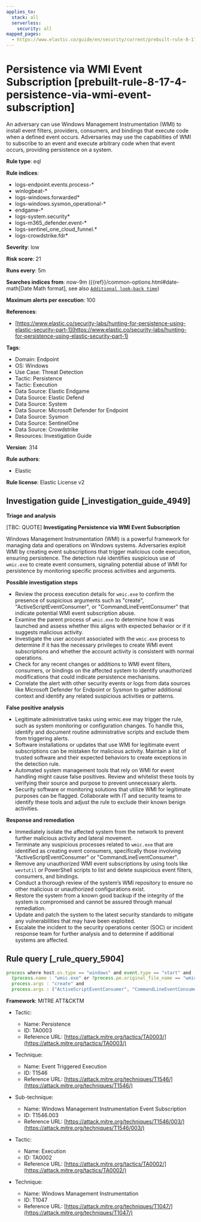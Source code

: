 ```yaml
---
applies_to:
  stack: all
  serverless:
    security: all
mapped_pages:
  - https://www.elastic.co/guide/en/security/current/prebuilt-rule-8-17-4-persistence-via-wmi-event-subscription.html
---
```


# Persistence via WMI Event Subscription [prebuilt-rule-8-17-4-persistence-via-wmi-event-subscription]

An adversary can use Windows Management Instrumentation (WMI) to install event filters, providers, consumers, and bindings that execute code when a defined event occurs. Adversaries may use the capabilities of WMI to subscribe to an event and execute arbitrary code when that event occurs, providing persistence on a system.

**Rule type**: eql

**Rule indices**:

* logs-endpoint.events.process-*
* winlogbeat-*
* logs-windows.forwarded*
* logs-windows.sysmon_operational-*
* endgame-*
* logs-system.security*
* logs-m365_defender.event-*
* logs-sentinel_one_cloud_funnel.*
* logs-crowdstrike.fdr*

**Severity**: low

**Risk score**: 21

**Runs every**: 5m

**Searches indices from**: now-9m ({{ref}}/common-options.html#date-math[Date Math format], see also [`Additional look-back time`](docs-content://solutions/security/detect-and-alert/create-detection-rule.md#rule-schedule))

**Maximum alerts per execution**: 100

**References**:

* [https://www.elastic.co/security-labs/hunting-for-persistence-using-elastic-security-part-1](https://www.elastic.co/security-labs/hunting-for-persistence-using-elastic-security-part-1)

**Tags**:

* Domain: Endpoint
* OS: Windows
* Use Case: Threat Detection
* Tactic: Persistence
* Tactic: Execution
* Data Source: Elastic Endgame
* Data Source: Elastic Defend
* Data Source: System
* Data Source: Microsoft Defender for Endpoint
* Data Source: Sysmon
* Data Source: SentinelOne
* Data Source: Crowdstrike
* Resources: Investigation Guide

**Version**: 314

**Rule authors**:

* Elastic

**Rule license**: Elastic License v2

## Investigation guide [_investigation_guide_4949]

**Triage and analysis**

[TBC: QUOTE]
**Investigating Persistence via WMI Event Subscription**

Windows Management Instrumentation (WMI) is a powerful framework for managing data and operations on Windows systems. Adversaries exploit WMI by creating event subscriptions that trigger malicious code execution, ensuring persistence. The detection rule identifies suspicious use of `wmic.exe` to create event consumers, signaling potential abuse of WMI for persistence by monitoring specific process activities and arguments.

**Possible investigation steps**

* Review the process execution details for `wmic.exe` to confirm the presence of suspicious arguments such as "create", "ActiveScriptEventConsumer", or "CommandLineEventConsumer" that indicate potential WMI event subscription abuse.
* Examine the parent process of `wmic.exe` to determine how it was launched and assess whether this aligns with expected behavior or if it suggests malicious activity.
* Investigate the user account associated with the `wmic.exe` process to determine if it has the necessary privileges to create WMI event subscriptions and whether the account activity is consistent with normal operations.
* Check for any recent changes or additions to WMI event filters, consumers, or bindings on the affected system to identify unauthorized modifications that could indicate persistence mechanisms.
* Correlate the alert with other security events or logs from data sources like Microsoft Defender for Endpoint or Sysmon to gather additional context and identify any related suspicious activities or patterns.

**False positive analysis**

* Legitimate administrative tasks using wmic.exe may trigger the rule, such as system monitoring or configuration changes. To handle this, identify and document routine administrative scripts and exclude them from triggering alerts.
* Software installations or updates that use WMI for legitimate event subscriptions can be mistaken for malicious activity. Maintain a list of trusted software and their expected behaviors to create exceptions in the detection rule.
* Automated system management tools that rely on WMI for event handling might cause false positives. Review and whitelist these tools by verifying their source and purpose to prevent unnecessary alerts.
* Security software or monitoring solutions that utilize WMI for legitimate purposes can be flagged. Collaborate with IT and security teams to identify these tools and adjust the rule to exclude their known benign activities.

**Response and remediation**

* Immediately isolate the affected system from the network to prevent further malicious activity and lateral movement.
* Terminate any suspicious processes related to `wmic.exe` that are identified as creating event consumers, specifically those involving "ActiveScriptEventConsumer" or "CommandLineEventConsumer".
* Remove any unauthorized WMI event subscriptions by using tools like `wevtutil` or PowerShell scripts to list and delete suspicious event filters, consumers, and bindings.
* Conduct a thorough review of the system’s WMI repository to ensure no other malicious or unauthorized configurations exist.
* Restore the system from a known good backup if the integrity of the system is compromised and cannot be assured through manual remediation.
* Update and patch the system to the latest security standards to mitigate any vulnerabilities that may have been exploited.
* Escalate the incident to the security operations center (SOC) or incident response team for further analysis and to determine if additional systems are affected.


## Rule query [_rule_query_5904]

```js
process where host.os.type == "windows" and event.type == "start" and
  (process.name : "wmic.exe" or ?process.pe.original_file_name == "wmic.exe") and
  process.args : "create" and
  process.args : ("ActiveScriptEventConsumer", "CommandLineEventConsumer")
```

**Framework**: MITRE ATT&CKTM

* Tactic:

    * Name: Persistence
    * ID: TA0003
    * Reference URL: [https://attack.mitre.org/tactics/TA0003/](https://attack.mitre.org/tactics/TA0003/)

* Technique:

    * Name: Event Triggered Execution
    * ID: T1546
    * Reference URL: [https://attack.mitre.org/techniques/T1546/](https://attack.mitre.org/techniques/T1546/)

* Sub-technique:

    * Name: Windows Management Instrumentation Event Subscription
    * ID: T1546.003
    * Reference URL: [https://attack.mitre.org/techniques/T1546/003/](https://attack.mitre.org/techniques/T1546/003/)

* Tactic:

    * Name: Execution
    * ID: TA0002
    * Reference URL: [https://attack.mitre.org/tactics/TA0002/](https://attack.mitre.org/tactics/TA0002/)

* Technique:

    * Name: Windows Management Instrumentation
    * ID: T1047
    * Reference URL: [https://attack.mitre.org/techniques/T1047/](https://attack.mitre.org/techniques/T1047/)



